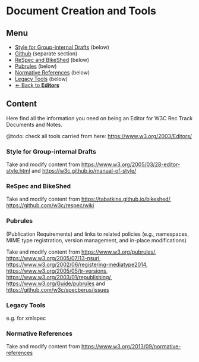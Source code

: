 # Document Creation and Tools
## Menu
* [Style for Group-internal Drafts](#) (below)
* [Github](#) (separate section)
* [ReSpec and BikeShed](#) (below)
* [Pubrules](#) (below)
* [Normative References](#) (below)
* [Legacy Tools](#) (below)
* [<- Back to **Editors**](index.md#)

## Content
Here find all the information you need on being an Editor for W3C Rec Track Documents and Notes.

@todo: check all tools carried from here: https://www.w3.org/2003/Editors/

### Style for Group-internal Drafts
Take and modify content from <https://www.w3.org/2005/03/28-editor-style.html> and <https://w3c.github.io/manual-of-style/>

### ReSpec and BikeShed
Take and modify content from <https://tabatkins.github.io/bikeshed/>, <https://github.com/w3c/respec/wiki>

### Pubrules
(Publication Requirements) and links to related policies (e.g., namespaces, MIME type registration, version management, and in-place modifications)

Take and modify content from <https://www.w3.org/pubrules/>, <https://www.w3.org/2005/07/13-nsuri>, <https://www.w3.org/2002/06/registering-mediatype2014>, <https://www.w3.org/2005/05/tr-versions>, <https://www.w3.org/2003/01/republishing/>, <https://www.w3.org/Guide/pubrules> and <https://github.com/w3c/specberus/issues>

### Legacy Tools
e.g. for xmlspec

### Normative References
Take and modify content from <https://www.w3.org/2013/09/normative-references>
